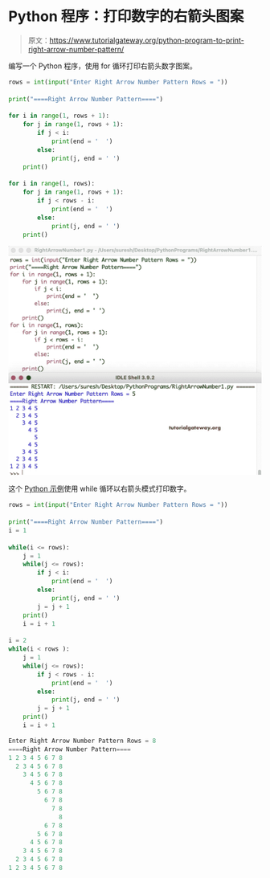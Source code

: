 # Python 程序：打印数字的右箭头图案

> 原文：<https://www.tutorialgateway.org/python-program-to-print-right-arrow-number-pattern/>

编写一个 Python 程序，使用 for 循环打印右箭头数字图案。

```py
rows = int(input("Enter Right Arrow Number Pattern Rows = "))

print("====Right Arrow Number Pattern====")

for i in range(1, rows + 1):
    for j in range(1, rows + 1):
        if j < i:
            print(end = '  ')
        else:
            print(j, end = ' ')      
    print()

for i in range(1, rows):
    for j in range(1, rows + 1):
        if j < rows - i:
            print(end = '  ')
        else:
            print(j, end = ' ')      
    print()
```

![Python Program to Print Right Arrow Number Pattern](img/26c743678e81313e1077a9cd78b46f66.png)

这个 [Python 示例](https://www.tutorialgateway.org/python-programming-examples/)使用 while 循环以右箭头模式打印数字。

```py
rows = int(input("Enter Right Arrow Number Pattern Rows = "))

print("====Right Arrow Number Pattern====")
i = 1

while(i <= rows):
    j = 1
    while(j <= rows):
        if j < i:
            print(end = '  ')
        else:
            print(j, end = ' ') 
        j = j + 1
    print()
    i = i + 1

i = 2
while(i < rows ):
    j = 1
    while(j <= rows):
        if j < rows - i:
            print(end = '  ')
        else:
            print(j, end = ' ') 
        j = j + 1
    print()
    i = i + 1
```

```py
Enter Right Arrow Number Pattern Rows = 8
====Right Arrow Number Pattern====
1 2 3 4 5 6 7 8 
  2 3 4 5 6 7 8 
    3 4 5 6 7 8 
      4 5 6 7 8 
        5 6 7 8 
          6 7 8 
            7 8 
              8 
          6 7 8 
        5 6 7 8 
      4 5 6 7 8 
    3 4 5 6 7 8 
  2 3 4 5 6 7 8 
1 2 3 4 5 6 7 8 
```